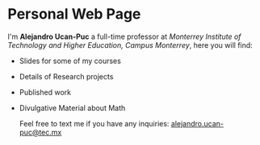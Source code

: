 # Personal Web Page

I'm **Alejandro Ucan-Puc** a full-time professor at *Monterrey Institute of Technology and Higher Education, Campus Monterrey*, here you will find:

* Slides for some of my courses
* Details of Research projects
* Published work
* Divulgative Material about Math

  Feel free to text me if you have any inquiries: alejandro.ucan-puc@tec.mx

